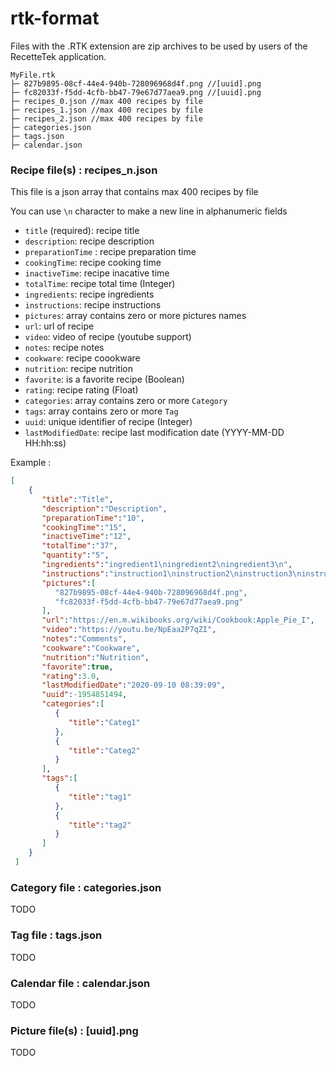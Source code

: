 # rtk-format

Files with the .RTK extension are zip archives to be used by users of the RecetteTek application.

```
MyFile.rtk
├─ 827b9895-08cf-44e4-940b-728096968d4f.png //[uuid].png
├─ fc82033f-f5dd-4cfb-bb47-79e67d77aea9.png //[uuid].png
├─ recipes_0.json //max 400 recipes by file
├─ recipes_1.json //max 400 recipes by file
├─ recipes_2.json //max 400 recipes by file
├─ categories.json
├─ tags.json
├─ calendar.json
```

### Recipe file(s) : recipes_n.json

This file is a json array that contains max 400 recipes by file

You can use `\n` character to make a new line in alphanumeric fields

-   `title`  (required): recipe title
-   `description`: recipe description
-   `preparationTime` : recipe preparation time
-   `cookingTime`: recipe cooking time
-   `inactiveTime`: recipe inacative time
-   `totalTime`: recipe total time (Integer)
-   `ingredients`: recipe ingredients
-   `instructions`: recipe instructions
-   `pictures`: array contains zero or more pictures names
-   `url`: url of recipe
-   `video`: video of recipe (youtube support)
-   `notes`: recipe notes
-   `cookware`: recipe coookware
-   `nutrition`: recipe nutrition
-   `favorite`: is a favorite recipe (Boolean) 
-   `rating`: recipe rating (Float)
-   `categories`: array contains zero or more `Category`
-   `tags`: array contains zero or more `Tag`
-   `uuid`: unique identifier of recipe (Integer)
-   `lastModifiedDate`: recipe last modification date (YYYY-MM-DD HH:hh:ss)

Example :

```json
[
    {
       "title":"Title",
       "description":"Description",
       "preparationTime":"10",
       "cookingTime":"15",
       "inactiveTime":"12",
       "totalTime":"37",
       "quantity":"5",
       "ingredients":"ingredient1\ningredient2\ningredient3\n",
       "instructions":"instruction1\ninstruction2\ninstruction3\ninstruction4\n",
       "pictures":[
          "827b9895-08cf-44e4-940b-728096968d4f.png",
          "fc82033f-f5dd-4cfb-bb47-79e67d77aea9.png"
       ],
       "url":"https://en.m.wikibooks.org/wiki/Cookbook:Apple_Pie_I",
       "video":"https://youtu.be/NpEaa2P7qZI",
       "notes":"Comments",
       "cookware":"Cookware",
       "nutrition":"Nutrition",
       "favorite":true,
       "rating":3.0,
       "lastModifiedDate":"2020-09-10 08:39:09",
       "uuid":-1954851494,
       "categories":[
          {
             "title":"Categ1"
          },
          {
             "title":"Categ2"
          }
       ],
       "tags":[
          {
             "title":"tag1"
          },
          {
             "title":"tag2"
          }
       ]
    }
 ]
```

### Category file : categories.json
TODO

### Tag file : tags.json
TODO

### Calendar file : calendar.json
TODO

### Picture file(s) : [uuid].png
TODO
